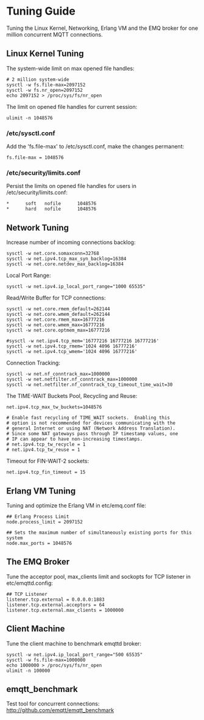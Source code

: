 # Tuning Guide

Tuning the Linux Kernel, Networking, Erlang VM and the EMQ broker for one million concurrent MQTT connections.

## Linux Kernel Tuning

The system-wide limit on max opened file handles:

    # 2 million system-wide
    sysctl -w fs.file-max=2097152
    sysctl -w fs.nr_open=2097152
    echo 2097152 > /proc/sys/fs/nr_open

The limit on opened file handles for current session:

    ulimit -n 1048576

### /etc/sysctl.conf

Add the 'fs.file-max' to /etc/sysctl.conf, make the changes permanent:

    fs.file-max = 1048576

### /etc/security/limits.conf

Persist the limits on opened file handles for users in /etc/security/limits.conf:

    *      soft   nofile      1048576
    *      hard   nofile      1048576

## Network Tuning

Increase number of incoming connections backlog:

    sysctl -w net.core.somaxconn=32768
    sysctl -w net.ipv4.tcp_max_syn_backlog=16384
    sysctl -w net.core.netdev_max_backlog=16384

Local Port Range:

    sysctl -w net.ipv4.ip_local_port_range="1000 65535"

Read/Write Buffer for TCP connections:

    sysctl -w net.core.rmem_default=262144
    sysctl -w net.core.wmem_default=262144
    sysctl -w net.core.rmem_max=16777216
    sysctl -w net.core.wmem_max=16777216
    sysctl -w net.core.optmem_max=16777216

    #sysctl -w net.ipv4.tcp_mem='16777216 16777216 16777216'
    sysctl -w net.ipv4.tcp_rmem='1024 4096 16777216'
    sysctl -w net.ipv4.tcp_wmem='1024 4096 16777216'

Connection Tracking:

    sysctl -w net.nf_conntrack_max=1000000
    sysctl -w net.netfilter.nf_conntrack_max=1000000
    sysctl -w net.netfilter.nf_conntrack_tcp_timeout_time_wait=30

The TIME-WAIT Buckets Pool, Recycling and Reuse:

    net.ipv4.tcp_max_tw_buckets=1048576

    # Enable fast recycling of TIME_WAIT sockets.  Enabling this
    # option is not recommended for devices communicating with the
    # general Internet or using NAT (Network Address Translation).
    # Since some NAT gateways pass through IP timestamp values, one
    # IP can appear to have non-increasing timestamps.
    # net.ipv4.tcp_tw_recycle = 1
    # net.ipv4.tcp_tw_reuse = 1

Timeout for FIN-WAIT-2 sockets:

    net.ipv4.tcp_fin_timeout = 15

## Erlang VM Tuning

Tuning and optimize the Erlang VM in etc/emq.conf file:

    ## Erlang Process Limit
    node.process_limit = 2097152

    ## Sets the maximum number of simultaneously existing ports for this system
    node.max_ports = 1048576

## The EMQ Broker

Tune the acceptor pool, max_clients limit and sockopts for TCP listener in etc/emqttd.config:

    ## TCP Listener
    listener.tcp.external = 0.0.0.0:1883
    listener.tcp.external.acceptors = 64
    listener.tcp.external.max_clients = 1000000

## Client Machine

Tune the client machine to benchmark emqttd broker:

    sysctl -w net.ipv4.ip_local_port_range="500 65535"
    sysctl -w fs.file-max=1000000
    echo 1000000 > /proc/sys/fs/nr_open
    ulimit -n 100000

## emqtt_benchmark

Test tool for concurrent connections: [ http://github.com/emqtt/emqtt_benchmark ](http://github.com/emqtt/emqtt_benchmark)
